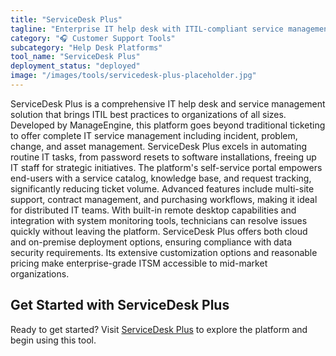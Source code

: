 ```yaml
---
title: "ServiceDesk Plus"
tagline: "Enterprise IT help desk with ITIL-compliant service management"
category: "🎧 Customer Support Tools"
subcategory: "Help Desk Platforms"
tool_name: "ServiceDesk Plus"
deployment_status: "deployed"
image: "/images/tools/servicedesk-plus-placeholder.jpg"
---
```

ServiceDesk Plus is a comprehensive IT help desk and service management solution that brings ITIL best practices to organizations of all sizes. Developed by ManageEngine, this platform goes beyond traditional ticketing to offer complete IT service management including incident, problem, change, and asset management. ServiceDesk Plus excels in automating routine IT tasks, from password resets to software installations, freeing up IT staff for strategic initiatives. The platform's self-service portal empowers end-users with a service catalog, knowledge base, and request tracking, significantly reducing ticket volume. Advanced features include multi-site support, contract management, and purchasing workflows, making it ideal for distributed IT teams. With built-in remote desktop capabilities and integration with system monitoring tools, technicians can resolve issues quickly without leaving the platform. ServiceDesk Plus offers both cloud and on-premise deployment options, ensuring compliance with data security requirements. Its extensive customization options and reasonable pricing make enterprise-grade ITSM accessible to mid-market organizations.
## Get Started with ServiceDesk Plus

Ready to get started? Visit [ServiceDesk Plus](https://servicedeskplus.com) to explore the platform and begin using this tool.
